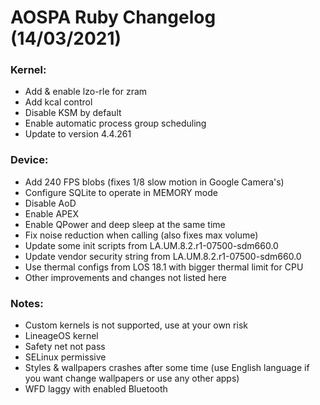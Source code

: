 # AOSPA Ruby Changelog (14/03/2021)

### Kernel:
* Add & enable lzo-rle for zram 
* Add kcal control
* Disable KSM by default
* Enable automatic process group scheduling
* Update to version 4.4.261
### Device:
* Add 240 FPS blobs (fixes 1/8 slow motion in Google Camera's)
* Configure SQLite to operate in MEMORY mode
* Disable AoD
* Enable APEX
* Enable QPower and deep sleep at the same time
* Fix noise reduction when calling (also fixes max volume)
* Update some init scripts from LA.UM.8.2.r1-07500-sdm660.0
* Update vendor security string from LA.UM.8.2.r1-07500-sdm660.0
* Use thermal configs from LOS 18.1 with bigger thermal limit for CPU
* Other improvements and changes not listed here

### Notes:
* Custom kernels is not supported, use at your own risk
* LineageOS kernel
* Safety net not pass
* SELinux permissive
* Styles & wallpapers crashes after some time (use English language if you want change wallpapers or use any other apps)
* WFD laggy with enabled Bluetooth